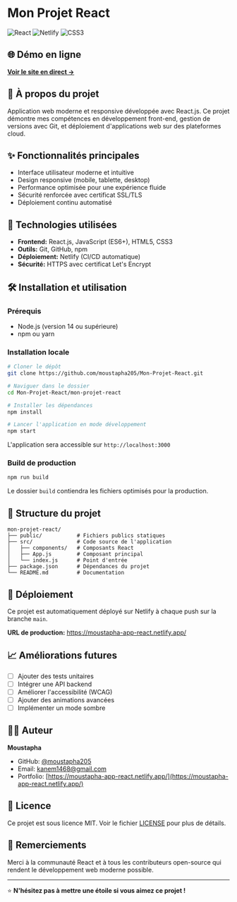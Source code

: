 # Mon Projet React

![React](https://img.shields.io/badge/React-20232A?style=for-the-badge&logo=react&logoColor=61DAFB)
![Netlify](https://img.shields.io/badge/Netlify-00C7B7?style=for-the-badge&logo=netlify&logoColor=white)
![CSS3](https://img.shields.io/badge/CSS3-1572B6?style=for-the-badge&logo=css3&logoColor=white)

## 🌐 Démo en ligne
**[Voir le site en direct →](https://moustapha-app-react.netlify.app/)**

## 📖 À propos du projet
Application web moderne et responsive développée avec React.js. Ce projet démontre mes compétences en développement front-end, gestion de versions avec Git, et déploiement d'applications web sur des plateformes cloud.

## ✨ Fonctionnalités principales
- Interface utilisateur moderne et intuitive
- Design responsive (mobile, tablette, desktop)
- Performance optimisée pour une expérience fluide
- Sécurité renforcée avec certificat SSL/TLS
- Déploiement continu automatisé

## 🚀 Technologies utilisées
- **Frontend:** React.js, JavaScript (ES6+), HTML5, CSS3
- **Outils:** Git, GitHub, npm
- **Déploiement:** Netlify (CI/CD automatique)
- **Sécurité:** HTTPS avec certificat Let's Encrypt

## 🛠️ Installation et utilisation

### Prérequis
- Node.js (version 14 ou supérieure)
- npm ou yarn

### Installation locale
```bash
# Cloner le dépôt
git clone https://github.com/moustapha205/Mon-Projet-React.git

# Naviguer dans le dossier
cd Mon-Projet-React/mon-projet-react

# Installer les dépendances
npm install

# Lancer l'application en mode développement
npm start
```

L'application sera accessible sur `http://localhost:3000`

### Build de production
```bash
npm run build
```

Le dossier `build` contiendra les fichiers optimisés pour la production.

## 📂 Structure du projet
```
mon-projet-react/
├── public/           # Fichiers publics statiques
├── src/              # Code source de l'application
│   ├── components/   # Composants React
│   ├── App.js        # Composant principal
│   └── index.js      # Point d'entrée
├── package.json      # Dépendances du projet
└── README.md         # Documentation
```

## 🚀 Déploiement
Ce projet est automatiquement déployé sur Netlify à chaque push sur la branche `main`.

**URL de production:** https://moustapha-app-react.netlify.app/

## 📈 Améliorations futures
- [ ] Ajouter des tests unitaires
- [ ] Intégrer une API backend
- [ ] Améliorer l'accessibilité (WCAG)
- [ ] Ajouter des animations avancées
- [ ] Implémenter un mode sombre

## 👨‍💻 Auteur
**Moustapha**
- GitHub: [@moustapha205](https://github.com/moustapha205)
- Email: kanem1468@gmail.com
- Portfolio: [https://moustapha-app-react.netlify.app/](https://moustapha-app-react.netlify.app/)

## 📄 Licence
Ce projet est sous licence MIT. Voir le fichier [LICENSE](LICENSE) pour plus de détails.

## 🙏 Remerciements
Merci à la communauté React et à tous les contributeurs open-source qui rendent le développement web moderne possible.

---

⭐ **N'hésitez pas à mettre une étoile si vous aimez ce projet !**
